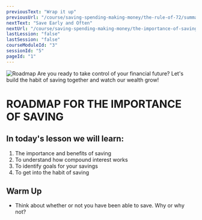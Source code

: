 ```yaml
---
previousText: "Wrap it up"
previousUrl: "/course/saving-spending-making-money/the-rule-of-72/summary"
nextText: "Save Early and Often"
nextUrl: "/course/saving-spending-making-money/the-importance-of-saving/save-early-and-often"
lastLession: "false"
lastSession: "false"
courseModuleId: "3"
sessionId: "5"
pageId: "1"
---
```



![Roadmap](/assets/img/roadmap.png)
<sparkle-character-intro class="shift-up-overlap" position="right" character="jen">
Are you ready to take control of your financial future? Let's build the habit of saving together and watch our wealth grow!
</sparkle-character-intro>

# ROADMAP FOR THE IMPORTANCE OF SAVING

## In today's lesson we will learn:

1. The importance and benefits of saving
2. To understand how compound interest works
3. To identify goals for your savings
4. To get into the habit of saving

## Warm Up
- Think about whether or not you have been able to save. Why or why not?